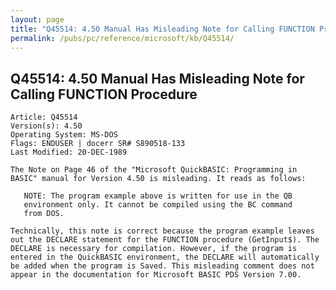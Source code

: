 ```yaml
---
layout: page
title: "Q45514: 4.50 Manual Has Misleading Note for Calling FUNCTION Procedure"
permalink: /pubs/pc/reference/microsoft/kb/Q45514/
---
```


## Q45514: 4.50 Manual Has Misleading Note for Calling FUNCTION Procedure

	Article: Q45514
	Version(s): 4.50
	Operating System: MS-DOS
	Flags: ENDUSER | docerr SR# S890518-133
	Last Modified: 20-DEC-1989
	
	The Note on Page 46 of the "Microsoft QuickBASIC: Programming in
	BASIC" manual for Version 4.50 is misleading. It reads as follows:
	
	   NOTE: The program example above is written for use in the QB
	   environment only. It cannot be compiled using the BC command
	   from DOS.
	
	Technically, this note is correct because the program example leaves
	out the DECLARE statement for the FUNCTION procedure (GetInput$). The
	DECLARE is necessary for compilation. However, if the program is
	entered in the QuickBASIC environment, the DECLARE will automatically
	be added when the program is Saved. This misleading comment does not
	appear in the documentation for Microsoft BASIC PDS Version 7.00.
